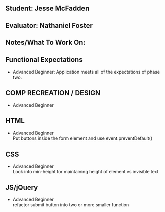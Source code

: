 ## Student: Jesse McFadden
## Evaluator: Nathaniel Foster
## Notes/What To Work On:

## Functional Expectations

* Advanced Beginner: Application meets all of the expectations of phase two.  

## COMP RECREATION / DESIGN

* Advanced Beginner  

## HTML

* Advanced Beginner  
Put buttons inside the form element and use event.preventDefault()

## CSS

* Advanced Beginner  
Look into min-height for maintaining height of element vs invisible text

## JS/jQuery

* Advanced Beginner  
refactor submit button into two or more smaller function
